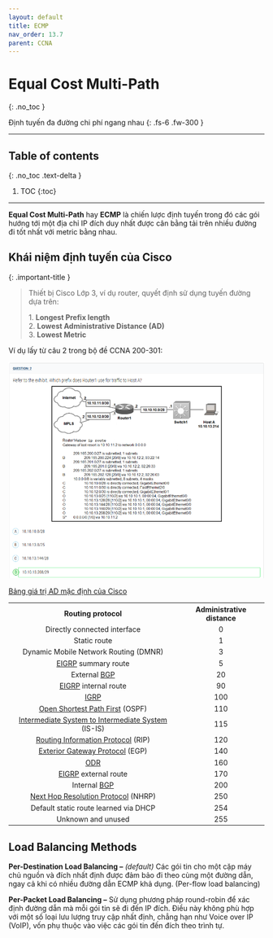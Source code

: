 ```yaml
---
layout: default
title: ECMP
nav_order: 13.7
parent: CCNA
---
```


# Equal Cost Multi-Path
{: .no_toc }

Định tuyến đa đường chi phí ngang nhau
{: .fs-6 .fw-300 }

---

## Table of contents
{: .no_toc .text-delta }

1. TOC
{:toc}

---

__Equal Cost Multi-Path__ hay __ECMP__ là chiến lược định tuyến trong đó các gói hướng tới một địa chỉ IP đích duy nhất được cân bằng tải trên nhiều đường đi tốt nhất với metric bằng nhau.

## Khái niệm định tuyến của Cisco

{: .important-title }
> Thiết bị Cisco Lớp 3, ví dụ router, quyết định sử dụng tuyến đường dựa trên:
>
> 1\. __Longest Prefix length__ <br>
> 2\. __Lowest Administrative Distance (AD)__ <br>
> 3\. __Lowest Metric__ <br>

Ví dụ lấy từ câu 2 trong bộ đề CCNA 200-301:

![alt text](/docs/CCNA/img/ecmp.png)

<u>Bảng giá trị AD mặc định của Cisco</u>

<table class="wikitable" style="text-align:center">
<tbody><tr>
<th>Routing protocol</th>
<th>Administrative distance
</th></tr>
<tr>
<td>Directly connected interface</td>
<td>0
</td></tr>
<tr>
<td>Static route</td>
<td>1
</td></tr>
<tr>
<td>Dynamic Mobile Network Routing (DMNR)</td>
<td>3
</td></tr>
<tr>
<td><a href="/wiki/EIGRP" class="mw-redirect" title="EIGRP">EIGRP</a> summary route</td>
<td>5
</td></tr>
<tr>
<td>External <a href="/wiki/BGP" class="mw-redirect" title="BGP">BGP</a></td>
<td>20
</td></tr>
<tr>
<td><a href="/wiki/EIGRP" class="mw-redirect" title="EIGRP">EIGRP</a> internal route</td>
<td>90
</td></tr>
<tr>
<td><a href="/wiki/IGRP" class="mw-redirect" title="IGRP">IGRP</a></td>
<td>100
</td></tr>
<tr>
<td><a href="/wiki/OSPF" class="mw-redirect" title="OSPF">Open Shortest Path First</a> (OSPF)</td>
<td>110
</td></tr>
<tr>
<td><a href="/wiki/IS-IS" title="IS-IS">Intermediate System to Intermediate System</a> (IS-IS)</td>
<td>115
</td></tr>
<tr>
<td><a href="/wiki/Routing_Information_Protocol" title="Routing Information Protocol">Routing Information Protocol</a> (RIP)</td>
<td>120
</td></tr>
<tr>
<td><a href="/wiki/Exterior_Gateway_Protocol" title="Exterior Gateway Protocol">Exterior Gateway Protocol</a> (EGP)</td>
<td>140
</td></tr>
<tr>
<td><a href="/wiki/On_Demand_Routing" title="On Demand Routing">ODR</a></td>
<td>160
</td></tr>
<tr>
<td><a href="/wiki/EIGRP" class="mw-redirect" title="EIGRP">EIGRP</a> external route</td>
<td>170
</td></tr>
<tr>
<td>Internal <a href="/wiki/BGP" class="mw-redirect" title="BGP">BGP</a></td>
<td>200
</td></tr>
<tr>
<td><a href="/wiki/Next_Hop_Resolution_Protocol" title="Next Hop Resolution Protocol">Next Hop Resolution Protocol</a> (NHRP)</td>
<td>250
</td></tr>
<tr>
<td>Default static route learned via DHCP</td>
<td>254
</td></tr>
<tr>
<td>Unknown and unused</td>
<td>255
</td></tr></tbody></table>

## Load Balancing Methods

__Per-Destination Load Balancing –__ _(default)_ Các gói tin cho một cặp máy chủ nguồn và đích nhất định được đảm bảo đi theo cùng một đường dẫn, ngay cả khi có nhiều đường dẫn ECMP khả dụng. (Per-flow load balancing)

__Per-Packet Load Balancing –__ Sử dụng phương pháp round-robin để xác định đường dẫn mà mỗi gói tin sẽ đi đến IP đích. Điều này không phù hợp với một số loại lưu lượng truy cập nhất định, chẳng hạn như Voice over IP (VoIP), vốn phụ thuộc vào việc các gói tin đến đích theo trình tự.

